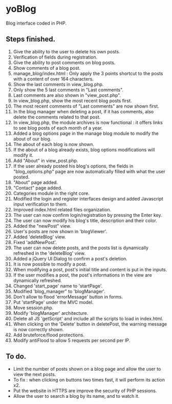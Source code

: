 # yoBlog
Blog interface coded in PHP.

## Steps finished.

1. Give the ability to the user to delete his own posts.
2. Verification of fields during registration.
3. Give the ability to post comments on blog posts.
4. Show comments of a blog post.
5. manage_blog/index.html : Only apply the 3 points shortcut to the posts with a content of over 164 characters.
6. Show the last comments in view_blog.php.
7. Only show the 5 last comments in "Last comments".
8. Last comments are also shown in "view_post.php".
9. In view_blog.php, show the most recent blog posts first.
10. The most recent comments of "Last comments" are now shown first.
11. In the blog manager when deleting a post, if it has comments, also delete the comments related to that post.
12. In view_blog.php, the module archives is now functional : it offers links to see blog posts of each month of a year.
13. Added a blog options page in the manage blog module to modify the about of our blog.
14. The about of each blog is now shown.
15. If the about of a blog already exists, blog options modifications will modify it.
16. Add "About" in view_post.php.
17. If the user already posted his blog's options, the fields in "blog_options.php" page are now automatically filled with what the user posted.
18. "About" page added.
19. "Contact" page added.
20. Categories module in the right core.
21. Modified the login and register interfaces design
    and added Javascript input verification to them.
22. Improved index.html related files organization.
23. The user can now confirm login/registration by pressing the Enter key.
24. The user can now modify his blog's title, description and their color.
25. Added the "newPost" view.
26. User's posts are now shown in 'blogViewer'.
27. Added 'deleteBlog' view.
28. Fixed 'addNewPost'.
29. The user can now delete posts, and the posts list is dynamically refreshed
    in the 'deleteBlog' view.
30. Added a jQuery UI Dialog to confirm a post's deletion.
31. It is now possible to modify a post.
32. When modifying a post, post's initial title and content is put in the inputs.
33. If the user modifies a post, the post's informations in the view are dynamically refreshed.
34. Changed 'start_page' name to 'startPage'.
35. Modified 'blog_manager" to 'blogManager'.
36. Don't allow to flood 'errorMessage' button in forms.
37. Put 'startPage' under the MVC model.
38. Move session.php.
39. Modify 'blogManager' architecture.
40. Delete all JS 'getScript' and include all the scripts to load in index.html.
41. When clicking on the 'Delete' button in deletePost, the warning message is now correctly shown.
42. Add bruteforce/flood protections.
43. Modify antiFlood to allow 5 requests per second per IP.

## To do.
* Limit the number of posts shown on a blog page and allow the user to view the next posts.
* To fix : when clicking on buttons two times fast, it will perform its action x2.
* Put the website in HTTPS are improve the security of PHP sessions.
* Allow the user to search a blog by its name, and to watch it.
